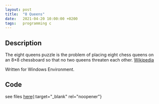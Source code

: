 ```yaml
---
layout: post
title:  "8 Queens"
date:   2021-04-20 10:00:00 +0200
tags:   programming c
---
```

## Description ##
The eight queens puzzle is the problem of placing eight chess queens on an 8×8 chessboard so that no two queens threaten each other.
[Wikipedia](https://en.wikipedia.org/wiki/Eight_queens_puzzle)

Written for Windows Environment.

## Code ##
see files [here](https://github.com/PaulFinch/paulfinch.github.io/tree/main/_posts/Resources/C/8_Queens/files){:target="_blank" rel="noopener"}